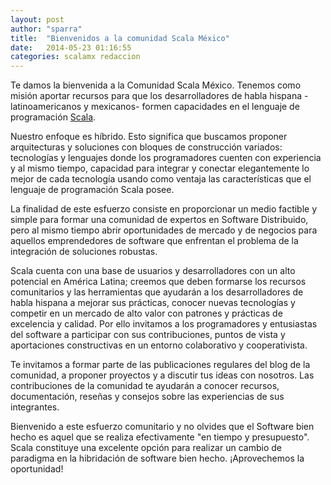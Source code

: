 ```yaml
---
layout: post
author: "sparra"
title:  "Bienvenidos a la comunidad Scala México"
date:   2014-05-23 01:16:55
categories: scalamx redaccion
---
```


Te damos la bienvenida a la Comunidad Scala México. Tenemos como misión aportar recursos para 
que los desarrolladores de habla hispana -latinoamericanos y mexicanos- formen capacidades en 
el lenguaje de programación [Scala][scala]. 

Nuestro enfoque es híbrido. Esto significa que buscamos proponer arquitecturas y soluciones 
con bloques de construcción variados: tecnologías y lenguajes donde los programadores cuenten con
experiencia y al mismo tiempo, capacidad para integrar y conectar elegantemente lo mejor de cada
tecnología usando como ventaja las características que el lenguaje de programación Scala posee.

La finalidad de este esfuerzo consiste en proporcionar un medio factible y simple para formar
una comunidad de expertos en Software Distribuido, pero al mismo tiempo abrir oportunidades de 
mercado y de negocios para aquellos emprendedores de software que enfrentan el problema de la 
integración de soluciones robustas. 

Scala cuenta con una base de usuarios y desarrolladores con un alto potencial en América Latina; 
creemos que deben formarse los recursos comunitarios y las herramientas que ayudarán a los
desarrolladores de habla hispana a mejorar sus prácticas, conocer nuevas tecnologías y competir 
en un mercado de alto valor con patrones y prácticas de excelencia y calidad. Por ello invitamos 
a los programadores y entusiastas del software a participar con sus contribuciones, 
puntos de vista y aportaciones constructivas en un entorno colaborativo y cooperativista.

Te invitamos a formar parte de las publicaciones regulares del blog de la comunidad, a proponer
proyectos y a discutir tus ideas con nosotros. Las contribuciones de la comunidad te ayudarán
a conocer recursos, documentación, reseñas y consejos sobre las experiencias de sus integrantes.

Bienvenido a este esfuerzo comunitario y no olvides que el Software bien hecho es aquel que
se realiza efectivamente "en tiempo y presupuesto". Scala constituye una excelente opción para 
realizar un cambio de paradigma en la hibridación de software bien hecho. ¡Aprovechemos la oportunidad!

[scala]:    http://scala-lang.org/
